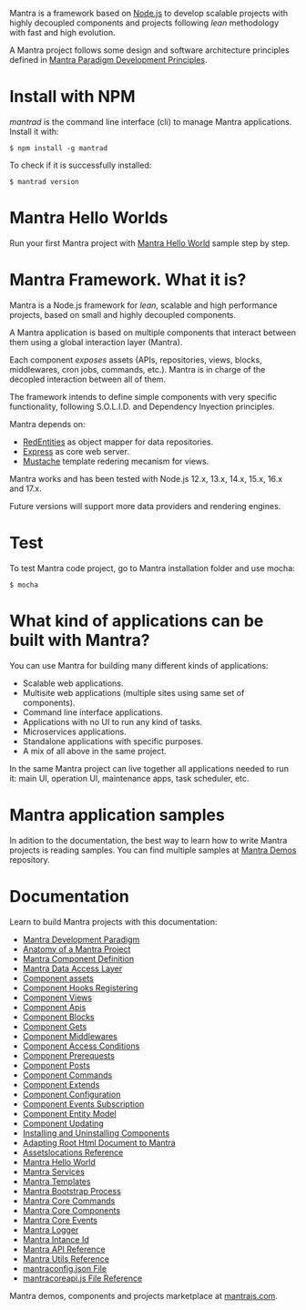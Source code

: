 Mantra is a framework based on [Node.js](https://nodejs.org/) to develop scalable projects with highly decoupled components and projects following *lean* methodology with fast and high evolution.

A Mantra project follows some design and software architecture principles defined in [Mantra Paradigm Development Principles](/docs/mantra-development-paradigm.md).

# Install with NPM

*mantrad* is the command line interface (cli) to manage Mantra applications. Install it with:

```
$ npm install -g mantrad
```

To check if it is successfully installed:

```
$ mantrad version
```

# Mantra Hello Worlds

Run your first Mantra project with [Mantra Hello World](/docs/24-mantra-hello-world.md) sample step by step.

# Mantra Framework. What it is?

Mantra is a Node.js framework for *lean*, scalable and high performance projects, based on small and highly decoupled components.

A Mantra application is based on multiple components that interact between them using a global interaction layer (Mantra). 

Each component *exposes* assets (APIs, repositories, views, blocks, middlewares, cron jobs, commands, etc.). Mantra is in charge of the decopled interaction between all of them. 

The framework intends to define simple components with very specific functionality, following S.O.L.I.D. and Dependency Inyection principles.

Mantra depends on:

* [RedEntities](https://github.com/gomezbl/redentities) as object mapper for data repositories.
* [Express](https://expressjs.com/) as core web server.
* [Mustache](https://github.com/janl/mustache.js) template redering mecanism for views.

Mantra works and has been tested with Node.js 12.x, 13.x, 14.x, 15.x, 16.x and 17.x.

Future versions will support more data providers and rendering engines.

# Test
To test Mantra code project, go to Mantra installation folder and use mocha:

```
$ mocha
```

# What kind of applications can be built with Mantra?
You can use Mantra for building many different kinds of applications:

* Scalable web applications.
* Multisite web applications (multiple sites using same set of components).
* Command line interface applications.
* Applications with no UI to run any kind of tasks.
* Microservices applications.
* Standalone applications with specific purposes.
* A mix of all above in the same project.

In the same Mantra project can live together all applications needed to run it: main UI, operation UI, maintenance apps, task scheduler, etc.

# Mantra application samples

In adition to the documentation, the best way to learn how to write Mantra projects is reading samples. You can find multiple samples at [Mantra Demos](https://github.com/gomezbl/mantra-demos) repository.

# Documentation

Learn to build Mantra projects with this documentation:

- [Mantra Development Paradigm](/docs/01-mantra-development-paradigm.md)
- [Anatomy of a Mantra Project](/docs/02-anatomy-of-a-mantra-project.md)
- [Mantra Component Definition](/docs/03-mantra-component-definition.md)
- [Mantra Data Access Layer](/docs/04-mantra-data-access-layer.md)
- [Component assets](/docs/05-component-assets.md)
- [Component Hooks Registering](/docs/06-component-hooks-registering.md)
- [Component Views](/docs/07-component-views.md)
- [Component Apis](/docs/08-component-apis.md)
- [Component Blocks](/docs/09-component-blocks.md)
- [Component Gets](/docs/10-component-gets.md)
- [Component Middlewares](/docs/11-component-middlewares.md)
- [Component Access Conditions](/docs/12-component-access-conditions.md)
- [Component Prerequests](/docs/13-component-prerequests.md)
- [Component Posts](/docs/14-component-posts.md)
- [Component Commands](/docs/15-component-commands.md)
- [Component Extends](/docs/16-component-extend.md)
- [Component Configuration](/docs/17-component-configuration.md)
- [Component Events Subscription](/docs/18-component-events-subscription.md)
- [Component Entity Model](/docs/19-component-entity-model.md)
- [Component Updating](/docs/20-component-updating.md)
- [Installing and Uninstalling Components](/docs/21-installing-and-uninstalling-components.md)
- [Adapting Root Html Document to Mantra](/docs/22-adapting-root-html-document-to-mantra.md)
- [Assetslocations Reference](/docs/23-assetslocations-reference.md)
- [Mantra Hello World](/docs/24-mantra-hello-world.md)
- [Mantra Services](/docs/25-mantra-services.md)
- [Mantra Templates](/docs/26-html-templates.md)
- [Mantra Bootstrap Process](/docs/27-mantra-bootstrap-process.md)
- [Mantra Core Commands](/docs/28-mantra-core-commands.md)
- [Mantra Core Components](/docs/29-mantra-core-components.md)
- [Mantra Core Events](/docs/30-mantra-core-events.md)
- [Mantra Logger](/docs/31-mantra-logger.md)
- [Mantra Intance Id](/docs/32-instanceid.md)
- [Mantra API Reference](/docs/33-mantra-API-reference.md)
- [Mantra Utils Reference](/docs/34-mantra-Utils-reference.md)
- [mantraconfig.json File](/docs/35-mantraconfig-json-file.md)
- [mantracoreapi.js File Reference](/docs/36-mantracoreapi-js-file-reference.md)



Mantra demos, components and projects marketplace at [mantrajs.com](https://www.mantrajs.com).